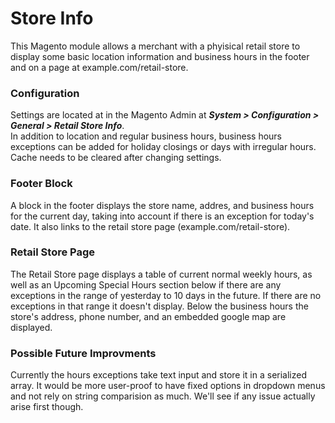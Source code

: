Store Info
==========

This Magento module allows a merchant with a phyisical retail store to display some basic location information and 
business hours in the footer and on a page at example.com/retail-store.  

### Configuration ###
Settings are located at in the Magento Admin at ***System > Configuration > General > Retail Store Info***.  
In addition to location and regular business hours, business hours exceptions can be added for holiday closings or days 
with irregular hours.  Cache needs to be cleared after changing settings. 

### Footer Block ###
A block in the footer displays the store name, addres, and business hours for the current day, taking into account if 
there is an exception for today's date.  It also links to the retail store page (example.com/retail-store).


### Retail Store Page ###
The Retail Store page displays a table of current normal weekly hours, as well as an Upcoming Special Hours section 
below if there are any exceptions in the range of yesterday to 10 days in the future. If there are no exceptions in 
that range it doesn't display.  Below the business hours the store's address, phone number, and an embedded google map 
are displayed.


### Possible Future Improvments ###
Currently the hours exceptions take text input and store it in a serialized array.
It would be more user-proof to have fixed options in dropdown menus and not rely on string
comparision as much.  We'll see if any issue actually arise first though.

